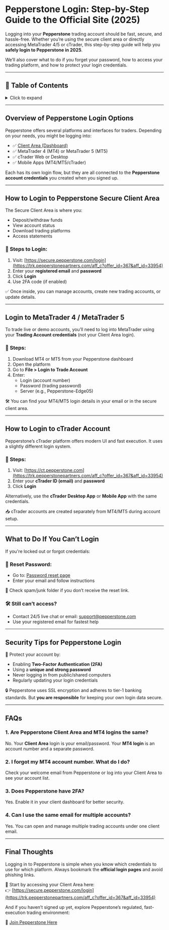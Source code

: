 # Pepperstone Login: Step-by-Step Guide to the Official Site (2025)

Logging into your **Pepperstone** trading account should be fast, secure, and hassle-free. Whether you’re using the secure client area or directly accessing MetaTrader 4/5 or cTrader, this step-by-step guide will help you **safely login to Pepperstone in 2025**.

We’ll also cover what to do if you forget your password, how to access your trading platform, and how to protect your login credentials.

---

## 📘 Table of Contents

<details>
<summary>Click to expand</summary>

1. [Overview of Pepperstone Login Options](#overview-of-pepperstone-login-options)  
2. [How to Login to Pepperstone Secure Client Area](#how-to-login-to-pepperstone-secure-client-area)  
3. [Login to MetaTrader 4 / MetaTrader 5](#login-to-metatrader-4--metatrader-5)  
4. [How to Login to cTrader Account](#how-to-login-to-ctrader-account)  
5. [What to Do If You Can’t Login](#what-to-do-if-you-cant-login)  
6. [Security Tips for Pepperstone Login](#security-tips-for-pepperstone-login)  
7. [FAQs](#faqs)  
8. [Final Thoughts](#final-thoughts)

</details>

---

## Overview of Pepperstone Login Options

Pepperstone offers several platforms and interfaces for traders. Depending on your needs, you might be logging into:

- ✅ [Client Area (Dashboard)](https://trk.pepperstonepartners.com/aff_c?offer_id=367&aff_id=33954)
- ✅ MetaTrader 4 (MT4) or MetaTrader 5 (MT5)
- ✅ cTrader Web or Desktop
- ✅ Mobile Apps (MT4/MT5/cTrader)

Each has its own login flow, but they are all connected to the **Pepperstone account credentials** you created when you signed up.

---

## How to Login to Pepperstone Secure Client Area

The Secure Client Area is where you:

- Deposit/withdraw funds  
- View account status  
- Download trading platforms  
- Access statements  

### 🔐 Steps to Login:

1. Visit: [https://secure.pepperstone.com/login](https://trk.pepperstonepartners.com/aff_c?offer_id=367&aff_id=33954)  
2. Enter your **registered email** and **password**  
3. Click **Login**  
4. Use 2FA code (if enabled)

✅ Once inside, you can manage accounts, create new trading accounts, or update details.

---

## Login to MetaTrader 4 / MetaTrader 5

To trade live or demo accounts, you’ll need to log into MetaTrader using your **Trading Account credentials** (not your Client Area login).

### 🔑 Steps:

1. Download MT4 or MT5 from your Pepperstone dashboard  
2. Open the platform  
3. Go to **File > Login to Trade Account**  
4. Enter:
   - Login (account number)  
   - Password (trading password)  
   - Server (e.g., Pepperstone-Edge05)

🛠 You can find your MT4/MT5 login details in your email or in the secure client area.

---

## How to Login to cTrader Account

Pepperstone’s cTrader platform offers modern UI and fast execution. It uses a slightly different login system.

### 🔑 Steps:

1. Visit: [https://ct.pepperstone.com](https://trk.pepperstonepartners.com/aff_c?offer_id=367&aff_id=33954) 
2. Enter your **cTrader ID (email)** and **password**  
3. Click **Login**

Alternatively, use the **cTrader Desktop App** or **Mobile App** with the same credentials.

📥 cTrader accounts are created separately from MT4/MT5 during account setup.

---

## What to Do If You Can’t Login

If you're locked out or forgot credentials:

### 🔁 Reset Password:

- Go to: [Password reset page](https://trk.pepperstonepartners.com/aff_c?offer_id=367&aff_id=33954)
- Enter your email and follow instructions

📨 Check spam/junk folder if you don’t receive the reset link.

### 🛠 Still can’t access?

- Contact 24/5 live chat or email: support@pepperstone.com  
- Use your registered email for fastest help

---

## Security Tips for Pepperstone Login

🔐 Protect your account by:

- Enabling **Two-Factor Authentication (2FA)**  
- Using a **unique and strong password**  
- Never logging in from public/shared computers  
- Regularly updating your login credentials

🔒 Pepperstone uses SSL encryption and adheres to tier-1 banking standards. But **you are responsible** for keeping your own login data secure.

---

## FAQs

### 1. Are Pepperstone Client Area and MT4 logins the same?

No. Your **Client Area** login is your email/password. Your **MT4 login** is an account number and a separate password.

### 2. I forgot my MT4 account number. What do I do?

Check your welcome email from Pepperstone or log into your Client Area to see your account list.

### 3. Does Pepperstone have 2FA?

Yes. Enable it in your client dashboard for better security.

### 4. Can I use the same email for multiple accounts?

Yes. You can open and manage multiple trading accounts under one client email.

---

## Final Thoughts

Logging in to Pepperstone is simple when you know which credentials to use for which platform. Always bookmark the **official login pages** and avoid phishing links.

📌 Start by accessing your Client Area here:  
👉 [https://secure.pepperstone.com/login](https://trk.pepperstonepartners.com/aff_c?offer_id=367&aff_id=33954)

And if you haven’t signed up yet, explore Pepperstone’s regulated, fast-execution trading environment:

🔗 [Join Pepperstone Here](https://trk.pepperstonepartners.com/aff_c?offer_id=367&aff_id=33954)
